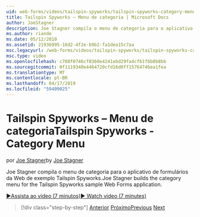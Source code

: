 ```yaml
---
uid: web-forms/videos/tailspin-spyworks/tailspin-spyworks-category-menu
title: Tailspin Spyworks – Menu de categoria | Microsoft Docs
author: JoeStagner
description: Joe Stagner compila o menu de categoria para o aplicativo de formulários da Web de exemplo Tailspin Spyworks.
ms.author: riande
ms.date: 05/12/2010
ms.assetid: 21936995-16d2-4f2e-b9b2-fa1dea15c7aa
msc.legacyurl: /web-forms/videos/tailspin-spyworks/tailspin-spyworks-category-menu
msc.type: video
ms.openlocfilehash: c708f0746cf0360e4241ebd29fa4cf61f6b0b8bb
ms.sourcegitcommit: 0f1119340e4464720cfd16d0ff15764746ea1fea
ms.translationtype: MT
ms.contentlocale: pt-BR
ms.lasthandoff: 04/17/2019
ms.locfileid: "59409025"
---
```

# <a name="tailspin-spyworks---category-menu"></a><span data-ttu-id="7b3f1-103">Tailspin Spyworks – Menu de categoria</span><span class="sxs-lookup"><span data-stu-id="7b3f1-103">Tailspin Spyworks - Category Menu</span></span>

<span data-ttu-id="7b3f1-104">por [Joe Stagner](https://github.com/JoeStagner)</span><span class="sxs-lookup"><span data-stu-id="7b3f1-104">by [Joe Stagner](https://github.com/JoeStagner)</span></span>

<span data-ttu-id="7b3f1-105">Joe Stagner compila o menu de categoria para o aplicativo de formulários da Web de exemplo Tailspin Spyworks.</span><span class="sxs-lookup"><span data-stu-id="7b3f1-105">Joe Stagner builds the category menu for the Tailspin Spyworks sample Web Forms application.</span></span>

[<span data-ttu-id="7b3f1-106">&#9654;Assista ao vídeo (7 minutos)</span><span class="sxs-lookup"><span data-stu-id="7b3f1-106">&#9654; Watch video (7 minutes)</span></span>](https://channel9.msdn.com/Blogs/ASP-NET-Site-Videos/tailspin-spyworks-category-menu)

> [!div class="step-by-step"]
> <span data-ttu-id="7b3f1-107">[Anterior](tailspin-spyworks-directory-organization.md)
> [Próximo](tailspin-spyworks-display-the-product-list.md)</span><span class="sxs-lookup"><span data-stu-id="7b3f1-107">[Previous](tailspin-spyworks-directory-organization.md)
[Next](tailspin-spyworks-display-the-product-list.md)</span></span>
